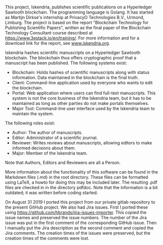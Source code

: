 This project, Iskendria, publishes scientific publications on a Hyperledger Sawtooth blockchain. The programming language is Golang. It has started as Martijn Dirkse's internship at PrivacyO Technologies B.V., Urmond, Limburg. The project is based on the report "Blockchain Technology for Publishing Scientific Papers", written as the final paper of the Blockchain Technology Consultant course described at https://www.3estack.io/en/training/. For more information and for a download link for the report, see www.iskendria.org.

Iskendria hashes scientific manuscripts on a Hyperledger Sawtooth blockchain. The blockchain thus offers cryptographic proof that a manuscript has been published. The following systems exist:

* Blockchain: Holds hashes of scientific manuscripts along with status information. Data maintained in the blockchain is the final truth.
* Client: Command-line application used by everyone who wants to edit the blockchain.
* Portal: Web application where users can find full-text manuscripts. This system is not the core business of the Iskendria team, but it has to be maintained as long as other parties do not make portals themselves.
* Major Tool: Command-line user interface used by the Iskendria team to maintain the system.

The following roles exist:

* Author: The author of manuscripts.
* Editor: Administrator of a scientific journal.
* Reviewer: Writes reviews about manuscripts, allowing editors to make informed decisions about them.
* Major: Member of the Iskendria team.

Note that Authors, Editors and Reviewers are all a Person.

More information about the functionality of this software can be found in the Markdown files (.md) in the root directory. These files can be formatted using LaTeX, a howto for doing this may be included later. The resulting .pdf files are checked in in the directory pdfdoc. Note that the information is a bit outdated; it was written before coding started.

On August 31 2019 I ported this project from our private gitlab repository to the present GitHub project. We also had Jira issues. First I ported these using https://github.com/hbrands/jira-issues-importer. This copied the issue names and preserved the issue numbers. The number of the Jira issue was put in the first comment of the corresponding GitHub issue. Then I manually put the Jira description as the second comment and copied the Jira comments. The creation times of the issues were preserved, but the creation times of the comments were lost.
